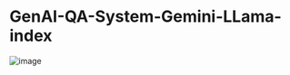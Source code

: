 ﻿# GenAI-QA-System-Gemini-LLama-index


![image](https://github.com/NishKoder/GenAI-QA-System-Gemini-LLama-index/assets/10771264/7c473d93-f962-4eb6-a711-bb1e7e59a75b)
